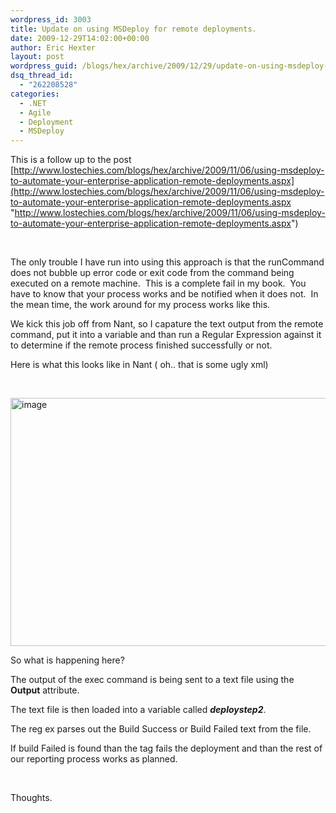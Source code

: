 ```yaml
---
wordpress_id: 3003
title: Update on using MSDeploy for remote deployments.
date: 2009-12-29T14:02:00+00:00
author: Eric Hexter
layout: post
wordpress_guid: /blogs/hex/archive/2009/12/29/update-on-using-msdeploy-for-remote-deployments.aspx
dsq_thread_id:
  - "262208528"
categories:
  - .NET
  - Agile
  - Deployment
  - MSDeploy
---
```

This is a follow up to the post [http://www.lostechies.com/blogs/hex/archive/2009/11/06/using-msdeploy-to-automate-your-enterprise-application-remote-deployments.aspx](http://www.lostechies.com/blogs/hex/archive/2009/11/06/using-msdeploy-to-automate-your-enterprise-application-remote-deployments.aspx "http://www.lostechies.com/blogs/hex/archive/2009/11/06/using-msdeploy-to-automate-your-enterprise-application-remote-deployments.aspx")

&#160;

The only trouble I have run into using this approach is that the runCommand does not bubble up error code or exit code from the command being executed on a remote machine.&#160; This is a complete fail in my book.&#160; You have to know that your process works and be notified when it does not.&#160; In the mean time, the work around for my process works like this.

We kick this job off from Nant, so I capature the text output from the remote command, put it into a variable and than run a Regular Expression against it to determine if the remote process finished successfully or not.

Here is what this looks like in Nant ( oh.. that is some ugly xml) 

&#160;

[<img style="border-bottom: 0px;border-left: 0px;border-top: 0px;border-right: 0px" border="0" alt="image" src="http://lostechies.com/erichexter/files/2011/03/image_thumb_11B8B3F2.png" width="1028" height="397" />](http://lostechies.com/erichexter/files/2011/03/image_407E6C94.png) 

So what is happening here?

The output of the exec command is being sent to a text file using the **Output** attribute.

The text file is then loaded into a variable called _**deploystep2**_.

The reg ex parses out the Build Success or Build Failed text from the file.

If build Failed is found than the _**<fail>**_ tag fails the deployment and than the rest of our reporting process works as planned.

&#160;

Thoughts.